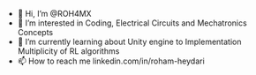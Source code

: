 - 👋 Hi, I’m @ROH4MX
- 👀 I’m interested in Coding, Electrical Circuits and Mechatronics Concepts
- 🌱 I’m currently learning about Unity engine to Implementation Multiplicity of RL algorithms  
- 📫 How to reach me linkedin.com/in/roham-heydari


